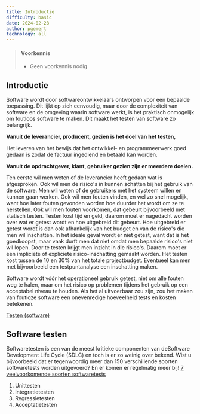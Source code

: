 ```yaml
---
title: Introductie
difficulty: basic
date: 2024-02-28
author: pgemert
technology: all
---
```


> #### Voorkennis
> * Geen voorkennis nodig

## Introductie
Software wordt door softwareontwikkelaars ontworpen voor een bepaalde toepassing. 
Dit lijkt op zich eenvoudig, maar door de complexiteit van software en de omgeving waarin software werkt, is het praktisch onmogelijk om foutloos software te maken. 
Dit maakt het testen van software zo belangrijk.

__Vanuit de leverancier, producent, gezien is het doel van het testen,__ 

Het leveren van het bewijs dat het ontwikkel- en programmeerwerk goed gedaan is zodat de factuur ingediend en betaald kan worden.

__Vanuit de opdrachtgever, klant, gebruiker gezien zijn er meerdere doelen.__

Ten eerste wil men weten of de leverancier heeft gedaan wat is afgesproken.
Ook wil men de risico's in kunnen schatten bij het gebruik van de software. Men wil weten of de gebruikers met het systeem willen en kunnen gaan werken.
Ook wil men fouten vinden, en wel zo snel mogelijk, want hoe later fouten gevonden worden hoe duurder het wordt om ze te herstellen.
Ook wil men fouten voorkomen, dat gebeurt bijvoorbeeld met statisch testen.
Testen kost tijd en geld, daarom moet er nagedacht worden over wat er getest wordt en hoe uitgebreid dit gebeurt. 
Hoe uitgebreid er getest wordt is dan ook afhankelijk van het budget en van de risico's die men wil inschatten. 
In het ideale geval wordt er niet getest, want dat is het goedkoopst, maar vaak durft men dat niet omdat men bepaalde risico's niet wil lopen. 
Door te testen krijgt men inzicht in die risico's. 
Daarom moet er een impliciete of expliciete risico-inschatting gemaakt worden. 
Het testen kost tussen de 10 en 30% van het totale projectbudget. 
Eventueel kan men met bijvoorbeeld een testpuntanalyse een inschatting maken.

Software wordt vóór het operationeel gebruik getest, niet om alle fouten weg te halen, maar om het risico op problemen tijdens het gebruik op een acceptabel niveau te houden. Als het al uitvoerbaar zou zijn, zou het maken van foutloze software een onevenredige hoeveelheid tests en kosten betekenen.

[Testen (software)](https://nl.wikipedia.org/wiki/Testen_(software))

## Software testen
Softwaretesten is een van de meest kritieke componenten van deSoftware Development Life Cycle (SDLC) en toch is er zo weinig over bekend. 
Wist u bijvoorbeeld dat er tegenwoordig meer dan 150 verschillende soorten softwaretests worden uitgevoerd? En er komen er regelmatig meer bij!
[7 veelvoorkomende soorten softwaretests](https://www.zucisystems.com/nl/blog/7-veelvoorkomende-soorten-softwaretests/)

1.  Unittesten  
2.  Integratietesten
3.  Regressietesten
4.  Acceptatietesten